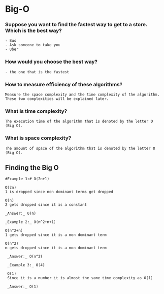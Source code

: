 # Big-O


### Suppose you want to find the fastest way to get to a store. Which is the best way?   
    - Bus
    - Ask someone to take you
    - Uber
    
### How would you choose the best way?
    - the one that is the fastest
   
### How to measure efficiency of these algorithms?
    Measure the space complexity and the time complexity of the algorithm. These two complexities will be explained later.
    
### What is time complexity?
    The execution time of the algorithm that is denoted by the letter O (Big O).
    
### What is space complexity?
    The amount of space of the algorithm that is denoted by the letter O (Big O).
    
##  Finding the Big O
    
    #Example 1:# O(2n+1)
    
    O(2n)
    1 is dropped since non dominant terms get dropped
    
    O(n)
    2 gets dropped since it is a constant
    
    _Answer:_ O(n)
    
    _Example 2:_ O(n^2+n+1)
    
    O(n^2+n)
    1 gets dropped since it is a non dominant term
    
    O(n^2)
    n gets dropped since it is a non dominant term
    
     _Answer:_ O(n^2)
    
     _Example 3:_ O(4)
     
     O(1)
     Since it is a number it is almost the same time complexity as O(1)
     
     _Answer:_ O(1)
    
    
    
    
    
    
    
    
    
    
    
